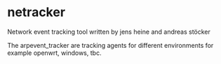 # netracker
Network event tracking tool written by jens heine and andreas stöcker

The arpevent_tracker are tracking agents for different environments for example openwrt, windows, tbc.
